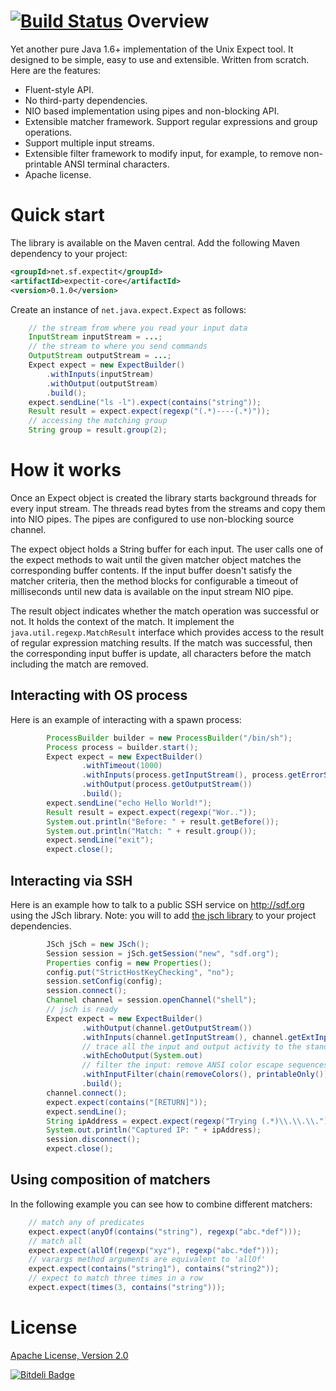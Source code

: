[![Build Status](https://travis-ci.org/Alexey1Gavrilov/expectit.png?branch=master)](https://travis-ci.org/Alexey1Gavrilov/expectit)
Overview
========
Yet another pure Java 1.6+ implementation of the Unix Expect tool. It designed to be simple, easy to
use and extensible. Written from scratch. Here are the features:

* Fluent-style API.
* No third-party dependencies.
* NIO based implementation using pipes and non-blocking API.
* Extensible matcher framework. Support regular expressions and group operations.
* Support multiple input streams.
* Extensible filter framework to modify input, for example, to remove non-printable ANSI terminal characters.
* Apache license.

Quick start
===========
The library is available on the Maven central. Add the following Maven dependency to your project:

```xml
<groupId>net.sf.expectit</groupId>
<artifactId>expectit-core</artifactId>
<version>0.1.0</version>
```
Create an instance of ``net.java.expect.Expect`` as follows:

```java
    // the stream from where you read your input data
    InputStream inputStream = ...;
    // the stream to where you send commands
    OutputStream outputStream = ...;
    Expect expect = new ExpectBuilder()
        .withInputs(inputStream)
        .withOutput(outputStream)
        .build();
    expect.sendLine("ls -l").expect(contains("string"));
    Result result = expect.expect(regexp("(.*)----(.*)"));
    // accessing the matching group
    String group = result.group(2);
```
How it works
============
Once an Expect object is created the library starts background threads for every input stream. The threads read
bytes from the streams and copy them into NIO pipes. The pipes are configured to use non-blocking source channel.

The expect object holds a String buffer for each input. The user calls one of the expect methods to wait until the
given matcher object matches the corresponding buffer contents. If the input buffer doesn't satisfy the matcher
criteria, then the method blocks for configurable a timeout of milliseconds until new data is available on the
input stream NIO pipe.

The result object indicates whether the match operation was successful or not. It holds the context of the match. It
implement the ``java.util.regexp.MatchResult`` interface which provides access to the result of regular
expression matching results. If the match was successful, then the corresponding input buffer is update, all
characters before the match including the match are removed.

Interacting with OS process
---------------------------
Here is an example of interacting with a spawn process:
```java
        ProcessBuilder builder = new ProcessBuilder("/bin/sh");
        Process process = builder.start();
        Expect expect = new ExpectBuilder()
                .withTimeout(1000)
                .withInputs(process.getInputStream(), process.getErrorStream())
                .withOutput(process.getOutputStream())
                .build();
        expect.sendLine("echo Hello World!");
        Result result = expect.expect(regexp("Wor.."));
        System.out.println("Before: " + result.getBefore());
        System.out.println("Match: " + result.group());
        expect.sendLine("exit");
        expect.close();
```
Interacting via SSH
--------------------
Here is an example how to talk to a public SSH service on http://sdf.org using the JSch library.
Note: you will to add [the jsch library](http://www.jcraft.com/jsch/) to your project dependencies.
```java
        JSch jSch = new JSch();
        Session session = jSch.getSession("new", "sdf.org");
        Properties config = new Properties();
        config.put("StrictHostKeyChecking", "no");
        session.setConfig(config);
        session.connect();
        Channel channel = session.openChannel("shell");
        // jsch is ready
        Expect expect = new ExpectBuilder()
                .withOutput(channel.getOutputStream())
                .withInputs(channel.getInputStream(), channel.getExtInputStream())
                // trace all the input and output activity to the standard output stream
                .withEchoOutput(System.out)
                // filter the input: remove ANSI color escape sequences and non-printable chars
                .withInputFilter(chain(removeColors(), printableOnly()))
                .build();
        channel.connect();
        expect.expect(contains("[RETURN]"));
        expect.sendLine();
        String ipAddress = expect.expect(regexp("Trying (.*)\\.\\.\\.")).group(1);
        System.out.println("Captured IP: " + ipAddress);
        session.disconnect();
        expect.close();
```
Using composition of matchers
-----------------------------
In the following example you can see how to combine different matchers:
```java
    // match any of predicates
    expect.expect(anyOf(contains("string"), regexp("abc.*def")));
    // match all
    expect.expect(allOf(regexp("xyz"), regexp("abc.*def")));
    // varargs method arguments are equivalent to 'allOf'
    expect.expect(contains("string1"), contains("string2"));
    // expect to match three times in a row
    expect.expect(times(3, contains("string")));
```
License
=======
[Apache License, Version 2.0](LICENSE.txt)

[![Bitdeli Badge](https://d2weczhvl823v0.cloudfront.net/Alexey1Gavrilov/expectit/trend.png)](https://bitdeli.com/free "Bitdeli Badge")

